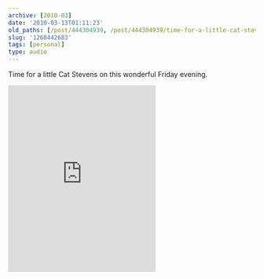 ```yaml
---
archive: [2010-03]
date: '2010-03-13T01:11:23'
old_paths: [/post/444304939, /post/444304939/time-for-a-little-cat-stevens-on-this-wonderful]
slug: '1268442683'
tags: [personal]
type: audio
---
```


Time for a little Cat Stevens on this wonderful Friday evening.

<iframe src="https://embed.spotify.com/?uri=spotify%3Atrack%3A730PcccFA4ePtZmzpypwoD" width="300" height="380" frameborder="0" allowtransparency="true"></iframe>
<br>

